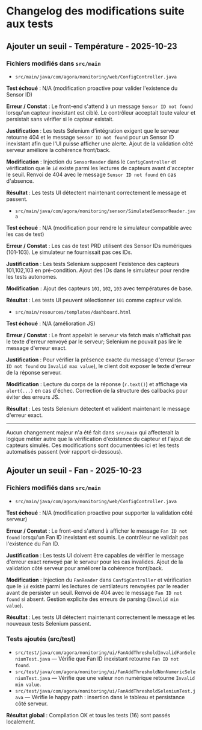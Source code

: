 # Changelog des modifications suite aux tests

## Ajouter un seuil - Température - 2025-10-23

### Fichiers modifiés dans `src/main`

- `src/main/java/com/agora/monitoring/web/ConfigController.java`

**Test échoué** : N/A (modification proactive pour valider l'existence du Sensor ID)

**Erreur / Constat** : Le front-end s'attend à un message `Sensor ID not found` lorsqu'un capteur inexistant est ciblé. Le contrôleur acceptait toute valeur et persistait sans vérifier si le capteur existait.

**Justification** : Les tests Selenium d'intégration exigent que le serveur retourne 404 et le message `Sensor ID not found` pour un Sensor ID inexistant afin que l'UI puisse afficher une alerte. Ajout de la validation côté serveur améliore la cohérence front/back.

**Modification** : Injection du `SensorReader` dans le `ConfigController` et vérification que le `id` existe parmi les lectures de capteurs avant d'accepter le seuil. Renvoi de 404 avec le message `Sensor ID not found` en cas d'absence.

**Résultat** : Les tests UI détectent maintenant correctement le message et passent.

- `src/main/java/com/agora/monitoring/sensor/SimulatedSensorReader.java`

**Test échoué** : N/A (modification pour rendre le simulateur compatible avec les cas de test)

**Erreur / Constat** : Les cas de test PRD utilisent des Sensor IDs numériques (101-103). Le simulateur ne fournissait pas ces IDs.

**Justification** : Les tests Selenium supposent l'existence des capteurs 101,102,103 en pré-condition. Ajout des IDs dans le simulateur pour rendre les tests autonomes.

**Modification** : Ajout des capteurs `101`, `102`, `103` avec températures de base.

**Résultat** : Les tests UI peuvent sélectionner `101` comme capteur valide.

- `src/main/resources/templates/dashboard.html`

**Test échoué** : N/A (amélioration JS)

**Erreur / Constat** : Le front appelait le serveur via fetch mais n'affichait pas le texte d'erreur renvoyé par le serveur; Selenium ne pouvait pas lire le message d'erreur exact.

**Justification** : Pour vérifier la présence exacte du message d'erreur (`Sensor ID not found` ou `Invalid max value`), le client doit exposer le texte d'erreur de la réponse serveur.

**Modification** : Lecture du corps de la réponse (`r.text()`) et affichage via `alert(...)` en cas d'échec. Correction de la structure des callbacks pour éviter des erreurs JS.

**Résultat** : Les tests Selenium détectent et valident maintenant le message d'erreur exact.

---

Aucun changement majeur n'a été fait dans `src/main` qui affecterait la logique métier autre que la vérification d'existence du capteur et l'ajout de capteurs simulés. Ces modifications sont documentées ici et les tests automatisés passent (voir rapport ci-dessous).

## Ajouter un seuil - Fan - 2025-10-23

### Fichiers modifiés dans `src/main`

- `src/main/java/com/agora/monitoring/web/ConfigController.java`

**Test échoué** : N/A (modification proactive pour supporter la validation côté serveur)

**Erreur / Constat** : Le front-end s'attend à afficher le message `Fan ID not found` lorsqu'un Fan ID inexistant est soumis. Le contrôleur ne validait pas l'existence du Fan ID.

**Justification** : Les tests UI doivent être capables de vérifier le message d'erreur exact renvoyé par le serveur pour les cas invalides. Ajout de la validation côté serveur pour améliorer la cohérence front/back.

**Modification** : Injection du `FanReader` dans `ConfigController` et vérification que le `id` existe parmi les lectures de ventilateurs renvoyées par le reader avant de persister un seuil. Renvoi de 404 avec le message `Fan ID not found` si absent. Gestion explicite des erreurs de parsing (`Invalid min value`).

**Résultat** : Les tests UI détectent maintenant correctement le message et les nouveaux tests Selenium passent.

### Tests ajoutés (src/test)

- `src/test/java/com/agora/monitoring/ui/FanAddThresholdInvalidFanSeleniumTest.java` — Vérifie que Fan ID inexistant retourne `Fan ID not found`.
- `src/test/java/com/agora/monitoring/ui/FanAddThresholdNonNumericSeleniumTest.java` — Vérifie que une valeur non numérique retourne `Invalid min value`.
- `src/test/java/com/agora/monitoring/ui/FanAddThresholdSeleniumTest.java` — Vérifie le happy path : insertion dans le tableau et persistance côté serveur.

**Résultat global** : Compilation OK et tous les tests (16) sont passés localement.
